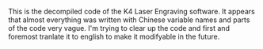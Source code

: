 This is the decompiled code of the K4 Laser Engraving software. It appears that almost everything was written with Chinese variable names and parts of the code very vague.
I'm trying to clear up the code and first and foremost tranlate it to english to make it modifyable in the future.
